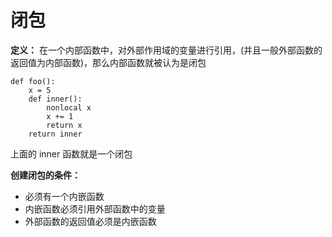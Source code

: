 # 闭包

**定义：** 在一个内部函数中，对外部作用域的变量进行引用，(并且一般外部函数的返回值为内部函数)，那么内部函数就被认为是闭包 

```
def foo():
    x = 5
    def inner():
        nonlocal x
        x += 1
        return x
    return inner
```

上面的 inner 函数就是一个闭包

**创建闭包的条件：**

+ 必须有一个内嵌函数
+ 内嵌函数必须引用外部函数中的变量
+ 外部函数的返回值必须是内嵌函数